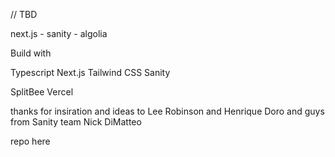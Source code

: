 // TBD

next.js - sanity - algolia

Build with

Typescript
Next.js
Tailwind CSS
Sanity

SplitBee
Vercel

thanks for insiration and ideas to Lee Robinson and Henrique Doro and guys from Sanity team  Nick DiMatteo

repo here

